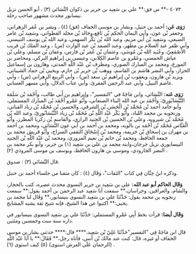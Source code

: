 ٤٠٧٣ -** س فق:** علي بن سَعِيد بن جرير بن ذكوان النَّسَائي (٣) ، أبو الحسن نزيل نيسابور محدث مشهور صاحب رحلة.

**رَوَى عَن:** أحمد بن حنبل، وبشار بن موسى الخفاف (فق) (٤) ، وبشر بن عُمَر الزهراني، وجعفر بْن عون، وأبي اليمان الحكم بْن نَافِع،وخالد بْن مخلد القطواني، وسَعِيد بْن عامر الضبعي، وسَعِيد بْن أَبي مريم، وعبد الله بْن بَكْر السهمي، وعبد الله بْن يوسف التنيسي، وأبي ظفر عبد السلام بن مطهر، وعبد الصمد بْن عبد الوارث (س) ، وعبد الملك بْن قريب الأَصْمَعِيّ، وعُبَيد الله بْن مُوسَى، وعثمان بْن عُمَر بْن فارس، وعفان بْن مسلم، وعلي بْن عياش الحمصي، وعَمْرو بن عاصم الكِلابي، وعيسى بن إبراهيم البركي، ومحاضر بن المورع، ومحمد بن المبارك الصوري، ومطرف بْن عَبْد اللَّهِ المدني، وهارون بن إسماعيل الخزاز، وأبي النضر هاشم بن القاسم، ووهب بْن جرير بْن حازم، ويحيى بْن حماد الشيباني، ويزيد بْن هارون، ويعقوب بْن إبراهيم بْن سعد (س) ، وأبي الربيع الزهراني (س) ، وأبي عاصم النبيل، وأبي عبد الرحمن المقرئ، وأبي عتاب الدلال، وأبي مسهر الغساني.

**رَوَى عَنه:** النَّسَائي، وابن مَاجَهْ في "التفسير"، وإبراهيم بن أَبي طالب، وأَحْمَد بْن سَلَمَة النَّيْسَابُورِيّ، وأَحْمَد بن عبد الله البناء الصنعاني، وأَبُو عَمْرو أَحْمَد بْن المبارك المستملي، وأبو حامد أحمد بْن مُحَمَّد بْن الْحَسَن بْن الشرقي، والحسين بْن مُحَمَّد بْن زياد القباني، وزنجويه بن محمد اللباد، وأَبُو بَكْر عَبْد اللَّهِ بْن مُحَمَّد بْن زياد النَّيْسَابُورِيّ، وعبد الله بْن مُحَمَّد بْن شيرويه، وعلي بْن الحسين بْن الجنيد الرازي، والقاسم بْن زكريا المطرز، وأَبُو الْعَبَّاس مُحَمَّد بْن أَحْمَد بن بالويه، ومحمد بن أحمد بن أَبي عون النَّسَائي، ومحمد بن أحمد بن مهران بن إسحاق بْن خزيمة، ومحمد بْن إِسْحَاقَ الثقفي السراج، وأَبُو قريش محمد بن جمعة الحافظ، ومحمد بْن حاتم بْن نعيم المروزي، ومحمد بْن عَبْد اللَّهِ بْن الجنيد النيسابوري نزيل جرجان،وابنه محمد بن علي بن سَعِيد (١) بن جرير، وأبو بكر محمد بن النضر الجارودي، وموسى بن هارون الحافظ، ويوسف بن موسى المروذي (٢) .

قال النَّسَائي (٣) : صدوق.

وذكره ابنُ حِبَّان فِي كتاب "الثقات"، وَقَال (٤) : كان متقنا من جلساء أحمد بن حنبل.

**وَقَال الحاكم أبو عبد الله:** علي بن سَعِيد بن جرير النسوي محدث عصره، كتب بالحجاز، والشام، والعراقين، وخراسان،** سمعت أبا سَعِيد عبد الرحمن بن أحمد يقول:** سمعت زنجويه بن محمد يقول: حَدَّثَنَا علي بن سَعِيد النسوي بنيسابور،** وَقَال لنا محمد بن يحيى:** اكتبوا عن هذا الشيخ، فإنه شيخ ثقة يشبه المشايخ.

**وَقَال أيضا:** قرأت بخط أَبِي عَمْرو المستملي: حَدَّثَنَا علي بن سَعِيد النسوي بنيسابور في داره سنة ست وخمسين ومئتين.

قال ابن مَاجَهْ فِي "التفسير"حَدَّثَنَا عَلِيّ بْن سَعِيد،**** قال:**** حدثني بشار بن موسى الخفاف أو غيره، قال: كنت عند مالك بْن أنس، فأتاه رجل،** فَقَالَ:** يا أَبَا عَبْد اللَّهِ {الرحمان عَلَى العرش استوى) {٥) كيف استوى (٦) .